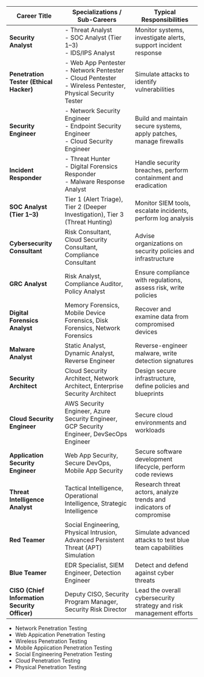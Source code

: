 
| **Career Title**                              | **Specializations / Sub-Careers**                                                                                 | **Typical Responsibilities**                                        |
| --------------------------------------------- | ----------------------------------------------------------------------------------------------------------------- | ------------------------------------------------------------------- |
| **Security Analyst**                          | - Threat Analyst<br>- SOC Analyst (Tier 1–3)<br>- IDS/IPS Analyst                                                 | Monitor systems, investigate alerts, support incident response      |
| **Penetration Tester (Ethical Hacker)**       | - Web App Pentester<br>- Network Pentester<br>- Cloud Pentester<br>- Wireless Pentester, Physical Security Tester | Simulate attacks to identify vulnerabilities                        |
| **Security Engineer**                         | - Network Security Engineer<br>- Endpoint Security Engineer<br>- Cloud Security Engineer                          | Build and maintain secure systems, apply patches, manage firewalls  |
| **Incident Responder**                        | - Threat Hunter<br>- Digital Forensics Responder<br>- Malware Response Analyst                                    | Handle security breaches, perform containment and eradication       |
| **SOC Analyst (Tier 1–3)**                    | Tier 1 (Alert Triage), Tier 2 (Deeper Investigation), Tier 3 (Threat Hunting)                                     | Monitor SIEM tools, escalate incidents, perform log analysis        |
| **Cybersecurity Consultant**                  | Risk Consultant, Cloud Security Consultant, Compliance Consultant                                                 | Advise organizations on security policies and infrastructure        |
| **GRC Analyst**                               | Risk Analyst, Compliance Auditor, Policy Analyst                                                                  | Ensure compliance with regulations, assess risk, write policies     |
| **Digital Forensics Analyst**                 | Memory Forensics, Mobile Device Forensics, Disk Forensics, Network Forensics                                      | Recover and examine data from compromised devices                   |
| **Malware Analyst**                           | Static Analyst, Dynamic Analyst, Reverse Engineer                                                                 | Reverse-engineer malware, write detection signatures                |
| **Security Architect**                        | Cloud Security Architect, Network Architect, Enterprise Security Architect                                        | Design secure infrastructure, define policies and blueprints        |
| **Cloud Security Engineer**                   | AWS Security Engineer, Azure Security Engineer, GCP Security Engineer, DevSecOps Engineer                         | Secure cloud environments and workloads                             |
| **Application Security Engineer**             | Web App Security, Secure DevOps, Mobile App Security                                                              | Secure software development lifecycle, perform code reviews         |
| **Threat Intelligence Analyst**               | Tactical Intelligence, Operational Intelligence, Strategic Intelligence                                           | Research threat actors, analyze trends and indicators of compromise |
| **Red Teamer**                                | Social Engineering, Physical Intrusion, Advanced Persistent Threat (APT) Simulation                               | Simulate advanced attacks to test blue team capabilities            |
| **Blue Teamer**                               | EDR Specialist, SIEM Engineer, Detection Engineer                                                                 | Detect and defend against cyber threats                             |
| **CISO (Chief Information Security Officer)** | Deputy CISO, Security Program Manager, Security Risk Director                                                     | Lead the overall cybersecurity strategy and risk management efforts |

- Network Penetration Testing
- Web Appication Penetration Testing
- Wireless Penetration Testing
- Mobile Appiication Penetration Testing
- Social Engineering Penetration Testing
- Cloud Penetration Testing
- Physical Penetration Testing